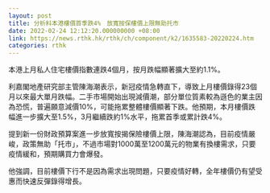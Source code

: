 ```yaml
---
layout: post
title: 分析料本港樓價首季跌4%　放寬按保樓價上限無助托市
date: 2022-02-24 12:12:20.000000000 +08:00
link: https://news.rthk.hk/rthk/ch/component/k2/1635583-20220224.htm
categories: rthk
---
```


本港上月私人住宅樓價指數連跌4個月，按月跌幅顯著擴大至約1.1%。

利嘉閣地產研究部主管陳海潮表示，新冠疫情急轉直下，導致上月樓價錄得23個月以來最大單月跌幅。二手市場開始出現減價潮，部分單位質素較為遜色的業主因為恐慌，普遍願意減價10%，可能拖累整體樓價顯著下跌。他預期，本月樓價跌幅進一步擴大至1.5%，3月繼續跌約1%水平，拖累首季或累計跌4%。

提到新一份財政預算案進一步放寬按揭保險樓價上限，陳海潮認為，目前疫情嚴峻，政策無助「托市」，不過市場對1000萬至1200萬元的物業有換樓需求，只要疫情緩和，預期購買力會爆發。

他強調，目前樓價下行不是因為需求出現問題，只要疫情好轉，全年樓價仍有望受惠而快速反彈錄得增長。
